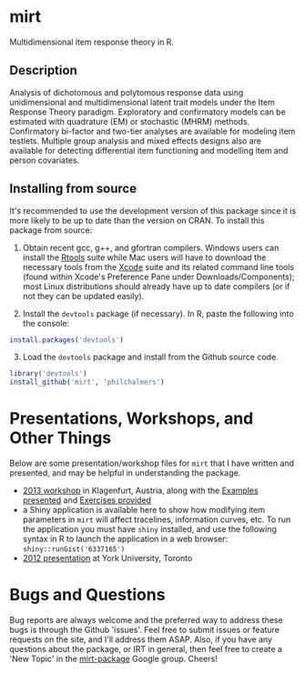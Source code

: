 # mirt

Multidimensional item response theory in R. 

## Description

Analysis of dichotomous and polytomous response data using unidimensional and 
multidimensional latent trait models under the Item Response Theory paradigm. 
Exploratory and confirmatory models can be estimated with quadrature (EM) or 
stochastic (MHRM) methods. Confirmatory bi-factor and two-tier analyses are available 
for modeling item testlets. Multiple group analysis and mixed effects designs also 
are available for detecting differential item functioning and modelling item and 
person covariates.

## Installing from source

It's recommended to use the development version of this package since it is more likely to be up to date 
than the version on CRAN. To install this package from source: 

1) Obtain recent gcc, g++, and gfortran compilers. Windows users can install the
   [Rtools](http://cran.r-project.org/bin/windows/Rtools/) suite while Mac users will have to
   download the necessary tools from the [Xcode](https://itunes.apple.com/ca/app/xcode/id497799835?mt=12) suite and its
   related command line tools (found within Xcode's Preference Pane under Downloads/Components); most Linux
   distributions should already have up to date compilers (or if not they can be updated easily). 

2) Install the `devtools` package (if necessary). In R, paste the following into the console:

```r
install.packages('devtools')
```

3) Load the `devtools` package and install from the Github source code. 
 
```r
library('devtools')
install_github('mirt', 'philchalmers')
```
# Presentations, Workshops, and Other Things

Below are some presentation/workshop files for `mirt` that I have written and presented, and 
may be helpful in understanding the package. 

- [2013 workshop](https://dl.dropboxusercontent.com/u/10780530/mirt-pres-2013/mirt.pdf) in 
  Klagenfurt, Austria, along with the 
  [Examples presented](https://dl.dropboxusercontent.com/u/10780530/mirt-pres-2013/Examples.zip) and 
  [Exercises provided](https://dl.dropboxusercontent.com/u/10780530/mirt-pres-2013/Exercises.zip)
- a Shiny application is available here to show how modifying item parameters in `mirt` will affect
  tracelines, information curves, etc. To run the application you must have `shiny` installed, and use
  the following syntax in R to launch the application in a web browser: `shiny::runGist('6337165')`
- [2012 presentation](https://dl.dropboxusercontent.com/u/10780530/mirt-pres-2012/mirt-presentation-2012.pdf) at 
  York University, Toronto

# Bugs and Questions

Bug reports are always welcome and the preferred way to address these bugs is through
the Github 'issues'. Feel free to submit issues or feature requests on the site, and I'll 
address them ASAP. Also, if you have any questions about the package, or IRT in general, then
feel free to create a 'New Topic' in the 
[mirt-package](https://groups.google.com/forum/#!forum/mirt-package) Google group. Cheers!
